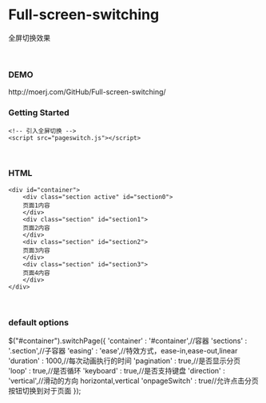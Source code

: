 # Full-screen-switching
全屏切换效果

<br>

<h3>DEMO</h3>
http://moerj.com/GitHub/Full-screen-switching/

<br>

<h3>Getting Started</h3>
	<!-- 引入jQuery -->
	<script src="jquery-1.11.2.min.js"></script>
	
	<!-- 引入全屏切换 -->
	<script src="pageswitch.js"></script>

<br>
<h3>HTML</h3>

	<div id="container">
		<div class="section active" id="section0">
		页面1内容
		</div>
		<div class="section" id="section1">
		页面2内容
		</div>
		<div class="section" id="section2">
		页面3内容
		</div>
		<div class="section" id="section3">
		页面4内容
		</div>
	</div>


<br>
<h3>default options</h3>
	$("#container").switchPage({
		'container' : '#container',//容器
		'sections' : '.section',//子容器
		'easing' : 'ease',//特效方式，ease-in,ease-out,linear
		'duration' : 1000,//每次动画执行的时间
		'pagination' : true,//是否显示分页
		'loop' : true,//是否循环
		'keyboard' : true,//是否支持键盘
		'direction' : 'vertical',//滑动的方向 horizontal,vertical
		'onpageSwitch' : true//允许点击分页按钮切换到对于页面
	});
